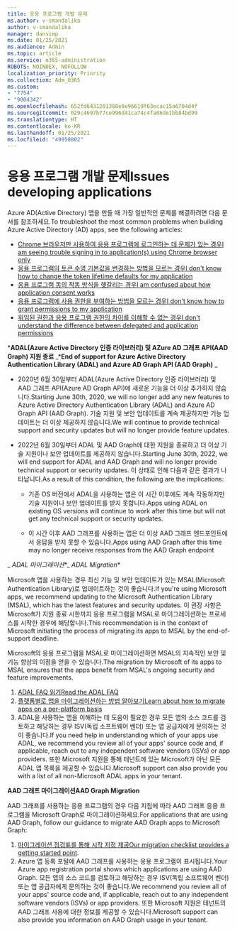 ```yaml
---
title: 응용 프로그램 개발 문제
ms.author: v-smandalika
author: v-smandalika
manager: dansimp
ms.date: 01/25/2021
ms.audience: Admin
ms.topic: article
ms.service: o365-administration
ROBOTS: NOINDEX, NOFOLLOW
localization_priority: Priority
ms.collection: Adm_O365
ms.custom:
- "7754"
- "9004342"
ms.openlocfilehash: 652fd6431201380e8e96619f63ecac15a6704d4f
ms.sourcegitcommit: 029c4697b77ce996d41ca74c4fa86de1bb84bd99
ms.translationtype: HT
ms.contentlocale: ko-KR
ms.lasthandoff: 01/25/2021
ms.locfileid: "49950802"
---
```

# <a name="issues-developing-applications"></a><span data-ttu-id="cffa9-102">응용 프로그램 개발 문제</span><span class="sxs-lookup"><span data-stu-id="cffa9-102">Issues developing applications</span></span>

<span data-ttu-id="cffa9-103">Azure AD(Active Directory) 앱을 만들 때 가장 일반적인 문제를 해결하려면 다음 문서를 참조하세요.</span><span class="sxs-lookup"><span data-stu-id="cffa9-103">To troubleshoot the most common problems when building Azure Active Directory (AD) apps, see the following articles:</span></span>

- [<span data-ttu-id="cffa9-104">Chrome 브라우저만 사용하여 응용 프로그램에 로그인하는 데 문제가 있는 경우</span><span class="sxs-lookup"><span data-stu-id="cffa9-104">I am seeing trouble signing in to application(s) using Chrome browser only</span></span>](https://docs.microsoft.com/office365/troubleshoot/miscellaneous/chrome-behavior-affects-applications) 
- [<span data-ttu-id="cffa9-105">응용 프로그램의 토큰 수명 기본값을 변경하는 방법을 모르는 경우</span><span class="sxs-lookup"><span data-stu-id="cffa9-105">I don't know how to change the token lifetime defaults for my application</span></span>](https://docs.microsoft.com/azure/active-directory/develop/registration-config-change-token-lifetime-how-to) 
- [<span data-ttu-id="cffa9-106">응용 프로그램 동의 작동 방식을 헷갈리는 경우</span><span class="sxs-lookup"><span data-stu-id="cffa9-106">I am confused about how application consent works</span></span>](https://docs.microsoft.com/azure/active-directory/application-dev-consent-framework) 
- [<span data-ttu-id="cffa9-107">응용 프로그램에 사용 권한을 부여하는 방법을 모르는 경우</span><span class="sxs-lookup"><span data-stu-id="cffa9-107">I don't know how to grant permissions to my application</span></span>](https://docs.microsoft.com/azure/active-directory/manage-apps/configure-user-consent) 
- [<span data-ttu-id="cffa9-108">위임된 권한과 응용 프로그램 권한의 차이를 이해할 수 없는 경우</span><span class="sxs-lookup"><span data-stu-id="cffa9-108">I don't understand the difference between delegated and application permissions</span></span>](https://docs.microsoft.com/azure/active-directory/develop/delegated-and-app-perms)

<span data-ttu-id="cffa9-109">\***ADAL(Azure Active Directory 인증 라이브러리) 및 AZure AD 그래프 API(AAD Graph) 지원 종료** _</span><span class="sxs-lookup"><span data-stu-id="cffa9-109">\***End of support for Azure Active Directory Authentication Library (ADAL) and Azure AD Graph API (AAD Graph)** _</span></span>

- <span data-ttu-id="cffa9-110">2020년 6월 30일부터 ADAL(Azure Active Directory 인증 라이브러리) 및 AAD 그래프 API(Azure AD Graph API)에 새로운 기능을 더 이상 추가하지 않습니다.</span><span class="sxs-lookup"><span data-stu-id="cffa9-110">Starting June 30th, 2020, we will no longer add any new features to Azure Active Directory Authentication Library (ADAL) and Azure AD Graph API (AAD Graph).</span></span> <span data-ttu-id="cffa9-111">기술 지원 및 보안 업데이트를 계속 제공하지만 기능 업데이트는 더 이상 제공하지 않습니다.</span><span class="sxs-lookup"><span data-stu-id="cffa9-111">We will continue to provide technical support and security updates but will no longer provide feature updates.</span></span>

- <span data-ttu-id="cffa9-112">2022년 6월 30일부터 ADAL 및 AAD Graph에 대한 지원을 종료하고 더 이상 기술 지원이나 보안 업데이트를 제공하지 않습니다.</span><span class="sxs-lookup"><span data-stu-id="cffa9-112">Starting June 30th, 2022, we will end support for ADAL and AAD Graph and will no longer provide technical support or security updates.</span></span> <span data-ttu-id="cffa9-113">이 상태로 인해 다음과 같은 결과가 나타납니다.</span><span class="sxs-lookup"><span data-stu-id="cffa9-113">As a result of this condition, the following are the implications:</span></span>

    - <span data-ttu-id="cffa9-114">기존 OS 버전에서 ADAL을 사용하는 앱은 이 시간 이후에도 계속 작동하지만 기술 지원이나 보안 업데이트를 받지 못합니다.</span><span class="sxs-lookup"><span data-stu-id="cffa9-114">Apps using ADAL on existing OS versions will continue to work after this time but will not get any technical support or security updates.</span></span>

    - <span data-ttu-id="cffa9-115">이 시간 이후 AAD 그래프를 사용하는 앱은 더 이상 AAD 그래프 엔드포인트에서 응답을 받지 못할 수 있습니다.</span><span class="sxs-lookup"><span data-stu-id="cffa9-115">Apps using AAD Graph after this time may no longer receive responses from the AAD Graph endpoint</span></span>

<span data-ttu-id="cffa9-116">_ *ADAL 마이그레이션*\*</span><span class="sxs-lookup"><span data-stu-id="cffa9-116">_ *ADAL Migration*\*</span></span>

<span data-ttu-id="cffa9-117">Microsoft 앱을 사용하는 경우 최신 기능 및 보안 업데이트가 있는 MSAL(Microsoft Authentication Library)로 업데이트하는 것이 좋습니다.</span><span class="sxs-lookup"><span data-stu-id="cffa9-117">If you're using Microsoft apps, we recommend updating to the Microsoft Authentication Library (MSAL), which has the latest features and security updates.</span></span> <span data-ttu-id="cffa9-118">이 권장 사항은 Microsoft가 지원 종료 시한까지 응용 프로그램을 MSAL로 마이그레이션하는 프로세스를 시작한 경우에 해당합니다.</span><span class="sxs-lookup"><span data-stu-id="cffa9-118">This recommendation is in the context of Microsoft initiating the process of migrating its apps to MSAL by the end-of-support deadline.</span></span> 

<span data-ttu-id="cffa9-119">Microsoft의 응용 프로그램을 MSAL로 마이그레이션하면 MSAL의 지속적인 보안 및 기능 향상의 이점을 얻을 수 있습니다.</span><span class="sxs-lookup"><span data-stu-id="cffa9-119">The migration by Microsoft of its apps to MSAL ensures that the apps benefit from MSAL's ongoing security and feature improvements.</span></span>

1. [<span data-ttu-id="cffa9-120">ADAL FAQ 읽기</span><span class="sxs-lookup"><span data-stu-id="cffa9-120">Read the ADAL FAQ</span></span>](https://docs.microsoft.com/azure/active-directory/develop/msal-migration#frequently-asked-questions-faq) 
2. [<span data-ttu-id="cffa9-121">플랫폼별로 앱을 마이그레이션하는 방법 알아보기</span><span class="sxs-lookup"><span data-stu-id="cffa9-121">Learn about how to migrate apps on a per-platform basis</span></span>](https://docs.microsoft.com/azure/active-directory/develop/msal-migration#frequently-asked-questions-faq) 
3. <span data-ttu-id="cffa9-122">ADAL을 사용하는 앱을 이해하는 데 도움이 필요한 경우 모든 앱의 소스 코드를 검토하고 해당하는 경우 ISV(독립 소프트웨어 벤더) 또는 앱 공급자에게 문의하는 것이 좋습니다.</span><span class="sxs-lookup"><span data-stu-id="cffa9-122">If you need help in understanding which of your apps use ADAL, we recommend you review all of your apps' source code and, if applicable, reach out to any independent software vendors (ISVs) or app providers.</span></span> <span data-ttu-id="cffa9-123">또한 Microsoft 지원을 통해 테넌트에 있는 Microsoft가 아닌 모든 ADAL 앱 목록을 제공할 수 있습니다.</span><span class="sxs-lookup"><span data-stu-id="cffa9-123">Microsoft support can also provide you with a list of all non-Microsoft ADAL apps in your tenant.</span></span>

<span data-ttu-id="cffa9-124">**AAD 그래프 마이그레이션**</span><span class="sxs-lookup"><span data-stu-id="cffa9-124">**AAD Graph Migration**</span></span>

<span data-ttu-id="cffa9-125">AAD 그래프를 사용하는 응용 프로그램의 경우 다음 지침에 따라 AAD 그래프 응용 프로그램을 Microsoft Graph로 마이그레이션하세요.</span><span class="sxs-lookup"><span data-stu-id="cffa9-125">For applications that are using AAD Graph, follow our guidance to migrate AAD Graph apps to Microsoft Graph:</span></span>

1. <span data-ttu-id="cffa9-126">[마이그레이션 점검표를 통해 시작 지점 제공](https://docs.microsoft.com/graph/migrate-azure-ad-graph-planning-checklist)</span><span class="sxs-lookup"><span data-stu-id="cffa9-126">[Our migration checklist provides a getting started point](https://docs.microsoft.com/graph/migrate-azure-ad-graph-planning-checklist).</span></span> 
2. <span data-ttu-id="cffa9-127">Azure 앱 등록 포털에 AAD 그래프를 사용하는 응용 프로그램이 표시됩니다.</span><span class="sxs-lookup"><span data-stu-id="cffa9-127">Your Azure app registration portal shows which applications are using AAD Graph.</span></span> <span data-ttu-id="cffa9-128">모든 앱의 소스 코드를 검토하고 해당하는 경우 ISV(독립 소프트웨어 벤더) 또는 앱 공급자에게 문의하는 것이 좋습니다.</span><span class="sxs-lookup"><span data-stu-id="cffa9-128">We recommend you review all of your apps' source code and, if applicable, reach out to any independent software vendors (ISVs) or app providers.</span></span> <span data-ttu-id="cffa9-129">또한 Microsoft 지원은 테넌트의 AAD 그래프 사용에 대한 정보를 제공할 수 있습니다.</span><span class="sxs-lookup"><span data-stu-id="cffa9-129">Microsoft support can also provide you information on AAD Graph usage in your tenant.</span></span>







